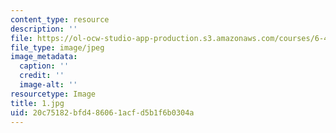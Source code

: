 ```yaml
---
content_type: resource
description: ''
file: https://ol-ocw-studio-app-production.s3.amazonaws.com/courses/6-450-principles-of-digital-communications-i-fall-2006/20c75182bfd486061acfd5b1f6b0304a_1.jpg
file_type: image/jpeg
image_metadata:
  caption: ''
  credit: ''
  image-alt: ''
resourcetype: Image
title: 1.jpg
uid: 20c75182-bfd4-8606-1acf-d5b1f6b0304a
---
```


